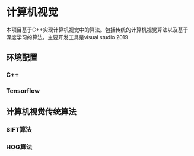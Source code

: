 # 计算机视觉

本项目基于C++实现计算机视觉中的算法。包括传统的计算机视觉算法以及基于深度学习的算法。主要开发工具是visual studio 2019

## 环境配置

### C++ 

### Tensorflow

## 计算机视觉传统算法

### SIFT算法

### HOG算法
